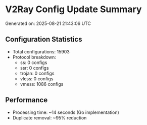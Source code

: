# V2Ray Config Update Summary
Generated on: 2025-08-21 21:43:06 UTC

## Configuration Statistics
- Total configurations: 15903
- Protocol breakdown:
  - ss: 0 configs
  - ssr: 0 configs
  - trojan: 0 configs
  - vless: 0 configs
  - vmess: 1086 configs

## Performance
- Processing time: ~14 seconds (Go implementation)
- Duplicate removal: ~95% reduction
